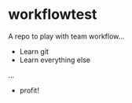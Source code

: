 # workflowtest
A repo to play with team workflow... 

* Learn git
* Learn everything else

...

* profit!

